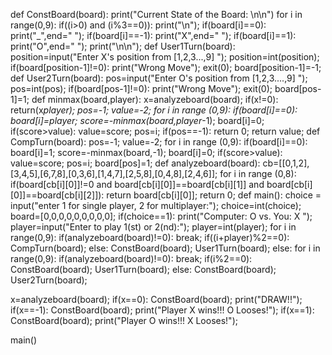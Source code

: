 def ConstBoard(board):
  print("Current State of the Board: \n\n")
  for i in range(0,9):
    if((i>0) and  (i%3==0)):
      print("\n");
    if(board[i]==0):
      print("_",end=" ");
    if(board[i]==-1):
      print("X",end=" ");
    if(board[i]==1):
      print("O",end=" ");
  print("\n\n");
def User1Turn(board):
  position=input("Enter X's position from [1,2,3...,9] ");
  position=int(position);
  if(board[position-1]!=0):
    print("Wrong Move");
    exit(0);
  board[position-1]=-1;
def User2Turn(board):
  pos=input("Enter O's position from [1,2,3....,9] ");
  pos=int(pos);
  if(board[pos-1]!=0):
    print("Wrong Move");
    exit(0);
  board[pos-1]=1;
def minmax(board,player):
  x=analyzeboard(board);
  if(x!=0):
    return(x*player);
  pos=-1;
  value=-2;
  for i in range (0,9):
    if(board[i]==0):
      board[i]=player;
      score=-minmax(board,player*-1);
      board[i]=0;
      if(score>value):
        value=score;
        pos=i;
  if(pos==-1):
    return 0;
  return value;
def CompTurn(board):
  pos=-1;
  value=-2;
  for i in range (0,9):
    if(board[i]==0):
      board[i]=1;
      score=-minmax(board,-1);
      board[i]=0;
      if(score>value):
        value=score;
        pos=i;
  board[pos]=1;
def analyzeboard(board):
  cb=[[0,1,2],[3,4,5],[6,7,8],[0,3,6],[1,4,7],[2,5,8],[0,4,8],[2,4,6]];
  for i in range (0,8):
    if(board[cb[i][0]]!=0 and board[cb[i][0]]==board[cb[i][1]] and board[cb[i][0]]==board[cb[i][2]]):
      return board[cb[i][0]];
  return 0;
def main():
  choice = input("enter 1 for single player, 2 for multiplayer:");
  choice=int(choice);
  board=[0,0,0,0,0,0,0,0,0];
  if(choice==1):
      print("Computer: O vs. You: X ");
      player=input("Enter to play 1(st) or 2(nd):");
      player=int(player);
      for i in range(0,9):
        if(analyzeboard(board)!=0):
          break;
        if((i+player)%2==0):
            CompTurn(board);
        else:
            ConstBoard(board);
            User1Turn(board);
  else:
      for i in range(0,9):
        if(analyzeboard(board)!=0):
          break;
        if(i%2==0):
            ConstBoard(board);
            User1Turn(board);
        else:
            ConstBoard(board);
            User2Turn(board);

  x=analyzeboard(board);
  if(x==0):
    ConstBoard(board);
    print("DRAW!!");
  if(x==-1):
    ConstBoard(board);
    print("Player X wins!!! O Looses!");
  if(x==1):
    ConstBoard(board);
    print("Player O wins!!! X Looses!");
  
main()
